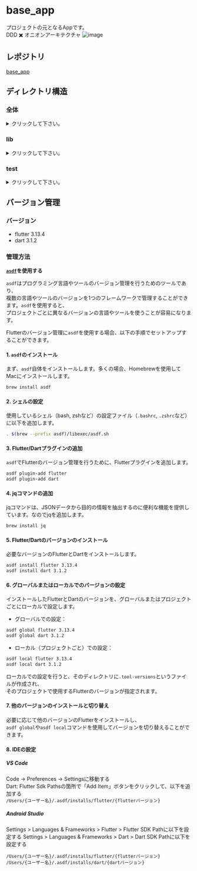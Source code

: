 # base_app
プロジェクトの元となるAppです。<br>
DDD ✖️ オニオンアーキテクチャ
![image](./source/images/onion_architecture.avif)
## レポジトリ
[base_app](https://github.com/dahutos2/base_app)
## ディレクトリ構造
### 全体
<details>
<summary>クリックして下さい。</summary>

```
├── README.md
├── analysis_options.yaml
├── android
├── assets
│   └── images
├── base_app.iml
├── build
├── ios
├── l10n.yaml
├── lib
├── linux
├── macos
├── pubspec.lock
├── pubspec.yaml
├── sh
│   ├── app_launcher.sh
│   ├── freezed_run.sh
│   └── gen_l10n.sh
├── source
│   └── images
│       └── onion_architecture.avif
├── test
├── web
└── windows

384 directories, 796 files
```
</details>

### lib
<details>
<summary>クリックして下さい。</summary>

```
│   ├── domain_layer
│   │   ├── domain.dart
│   │   ├── exception
│   │   │   ├── domain_exception.dart
│   │   │   ├── exception.dart
│   │   │   └── resource.dart
│   │   ├── model
│   │   │   ├── base
│   │   │   │   ├── base_id.dart
│   │   │   │   ├── base_object.dart
│   │   │   │   ├── base_string.dart
│   │   │   │   └── domain_model_base.dart
│   │   │   ├── domain_model.dart
│   │   │   └── sample
│   │   │       ├── domain_model_sample.dart
│   │   │       ├── sample.dart
│   │   │       ├── sample_id.dart
│   │   │       └── sample_name.dart
│   │   ├── repository
│   │   │   ├── domain_repository.dart
│   │   │   ├── i_base_repository.dart
│   │   │   └── i_sample_repository.dart
│   │   └── service
│   │       ├── common_service.dart
│   │       ├── domain_service.dart
│   │       └── i_sample_factory.dart
│   ├── index.dart
│   ├── infrastructure_layer
│   │   ├── api
│   │   │   ├── db_helper.dart
│   │   │   └── infrastructure_api.dart
│   │   ├── infrastructure.dart
│   │   ├── repository
│   │   │   ├── infrastructure_repository.dart
│   │   │   └── sample_repository.dart
│   │   └── service
│   │       ├── infrastructure_service.dart
│   │       └── sample_factory.dart
│   ├── init.dart
│   ├── l10n
│   │   └── ja.arb
│   ├── main.dart
│   ├── presentation_layer
│   │   ├── extensions
│   │   │   ├── context_extension.dart
│   │   │   └── presentation_extensions.dart
│   │   ├── notifier
│   │   │   ├── current_page_notifier.dart
│   │   │   ├── edit_sample_notifier.dart
│   │   │   ├── presentation_notifier.dart
│   │   │   ├── sample_notifier.dart
│   │   │   └── search_sample_notifier.dart
│   │   ├── page
│   │   │   ├── common
│   │   │   │   ├── base.dart
│   │   │   │   └── presentation_page_common.dart
│   │   │   ├── init.dart
│   │   │   ├── page01
│   │   │   │   ├── page01.dart
│   │   │   │   ├── presentation_page01.dart
│   │   │   │   └── sample_detail.dart
│   │   │   ├── page02
│   │   │   │   ├── page02.dart
│   │   │   │   └── presentation_page02.dart
│   │   │   ├── page03
│   │   │   │   ├── page03.dart
│   │   │   │   └── presentation_page03.dart
│   │   │   └── presentation_page.dart
│   │   ├── presentation.dart
│   │   ├── share
│   │   │   ├── assets.dart
│   │   │   ├── colors.dart
│   │   │   ├── icons.dart
│   │   │   ├── presentation_share.dart
│   │   │   ├── routes.dart
│   │   │   └── styles.dart
│   │   └── widget
│   │       ├── common
│   │       │   ├── dialog
│   │       │   │   ├── presentation_widget_common_dialog.dart
│   │       │   │   ├── show_alert_dialog.dart
│   │       │   │   ├── show_contents_dialog.dart
│   │       │   │   └── show_create_dialog.dart
│   │       │   ├── footer.dart
│   │       │   ├── header.dart
│   │       │   └── presentation_widget_common.dart
│   │       ├── page01
│   │       │   ├── dialog
│   │       │   │   ├── presentation_widget_page01_dialog.dart
│   │       │   │   └── show_delete_dialog.dart
│   │       │   ├── page01_footer.dart
│   │       │   ├── page01_header.dart
│   │       │   ├── parts
│   │       │   │   ├── edit_text_box.dart
│   │       │   │   ├── presentation_widget_page01_parts.dart
│   │       │   │   ├── sample_contents.dart
│   │       │   │   ├── sample_edit_contents.dart
│   │       │   │   └── search_text_box.dart
│   │       │   ├── presentation_widget_page01.dart
│   │       │   ├── sample_add_button.dart
│   │       │   ├── sample_detail.dart
│   │       │   └── sample_list.dart
│   │       ├── page02
│   │       │   ├── page02.dart
│   │       │   └── presentation_widget_page02.dart
│   │       ├── page03
│   │       │   ├── page03.dart
│   │       │   └── presentation_widget_page03.dart
│   │       └── presentation_widget.dart
│   └── usecase_layer
│       ├── dto
│       │   ├── sample_dto.dart
│       │   └── usecase_dto.dart
│       ├── exception
│       │   ├── exception.dart
│       │   ├── resource.dart
│       │   └── usecase_exception.dart
│       ├── service
│       │   └── usecase_service.dart
│       ├── usecase.dart
│       └── usecases
│           ├── copy_samples
│           │   ├── copy_samples_usecase.dart
│           │   ├── i_copy_samples_usecase.dart
│           │   └── usecase_usecases_copy_samples.dart
│           ├── get_all_sample
│           │   ├── get_all_sample_usecase.dart
│           │   ├── i_get_all_sample_usecase.dart
│           │   └── usecase_usecases_get_all_sample.dart
│           ├── get_new_sample
│           │   ├── get_new_sample_usecase.dart
│           │   ├── i_get_new_sample_usecase.dart
│           │   └── usecase_usecases_get_new_sample.dart
│           ├── remove_sample
│           │   ├── i_remove_sample_usecase.dart
│           │   ├── remove_sample_usecase.dart
│           │   └── usecase_usecases_remove_sample.dart
│           ├── update_sample
│           │   ├── i_update_sample_usecase.dart
│           │   ├── update_sample_usecase.dart
│           │   └── usecase_usecases_update_sample.dart
│           └── usecase_usecases.dart
```
</details>

### test
<details>
<summary>クリックして下さい。</summary>

```
├── test
│   ├── domain_layer
│   │   ├── model
│   │   │   └── book
│   │   │       ├── sample_id_test.dart
│   │   │       ├── sample_name_test.dart
│   │   │       └── sample_test.dart
│   │   └── service
│   │       ├── common_service_test.dart
│   │       └── common_service_test.mocks.dart
│   ├── infrastructure_layer
│   │   ├── repository
│   │   │   ├── sample_repository_test.dart
│   │   │   └── sample_repository_test.mocks.dart
│   │   └── service
│   │       ├── sample_factory_test.dart
│   │       └── sample_factory_test.mocks.dart
│   ├── presentation_layer
│   │   └── widget_test.dart
│   └── usecase_layer
│       ├── dto
│       │   └── sample_dto_test.dart
│       ├── service
│       └── usecases
│           ├── copy_samples
│           │   ├── copy_samples_usecase_test.dart
│           │   └── copy_samples_usecase_test.mocks.dart
│           ├── get_all_sample
│           │   ├── get_all_sample_usecase_test.dart
│           │   └── get_all_sample_usecase_test.mocks.dart
│           ├── get_new_sample
│           │   ├── get_new_sample_usecase_test.dart
│           │   └── get_new_sample_usecase_test.mocks.dart
│           ├── remove_sample
│           │   ├── remove_sample_usecase_test.dart
│           │   └── remove_sample_usecase_test.mocks.dart
│           └── update_sample
│               ├── update_sample_usecase_test.dart
│               └── update_sample_usecase_test.mocks.dart
```
</details>

## バージョン管理
### バージョン
- flutter 3.13.4
- dart 3.1.2
### 管理方法
**[`asdf`](https://asdf-vm.com/)を使用する**

`asdf`はプログラミング言語やツールのバージョン管理を行うためのツールであり、<br>
複数の言語やツールのバージョンを1つのフレームワークで管理することができます。`asdf`を使用すると、<br>
プロジェクトごとに異なるバージョンの言語やツールを使うことが容易になります。

Flutterのバージョン管理に`asdf`を使用する場合、以下の手順でセットアップすることができます。
#### 1. `asdf`のインストール
まず、`asdf`自体をインストールします。多くの場合、Homebrewを使用してMacにインストールします。
```bash
brew install asdf
```
#### 2. シェルの設定
使用しているシェル（bash, zshなど）の設定ファイル（`.bashrc`, `.zshrc`など）に以下を追加します。
```bash
. $(brew --prefix asdf)/libexec/asdf.sh
```
#### 3. Flutter/Dartプラグインの追加
`asdf`でFlutterのバージョン管理を行うために、Flutterプラグインを追加します。
```bash
asdf plugin-add flutter
asdf plugin-add dart
```
#### 4. jqコマンドの追加
jqコマンドは、JSONデータから目的の情報を抽出するのに便利な機能を提供しています。なのでjqを追加します。
```bash
brew install jq
```
#### 5. Flutter/Dartのバージョンのインストール
必要なバージョンのFlutterとDartをインストールします。
```bash
asdf install flutter 3.13.4
asdf install dart 3.1.2
```
#### 6. グローバルまたはローカルでのバージョンの設定
インストールしたFlutterとDartのバージョンを、グローバルまたはプロジェクトごとにローカルで設定します。
- グローバルでの設定：
```bash
asdf global flutter 3.13.4
asdf global dart 3.1.2
```
- ローカル（プロジェクトごと）での設定：
```bash
asdf local flutter 3.13.4
asdf local dart 3.1.2
```
ローカルでの設定を行うと、そのディレクトリに`.tool-versions`というファイルが作成され、<br>
そのプロジェクトで使用するFlutterのバージョンが指定されます。
#### 7. 他のバージョンのインストールと切り替え
必要に応じて他のバージョンのFlutterをインストールし、<br>
`asdf global`や`asdf local`コマンドを使用してバージョンを切り替えることができます。
#### 8. IDEの設定
##### VS Code
Code -> Preferences -> Settingsに移動する<br>
Dart: Flutter Sdk Pathsの箇所で「Add Item」ボタンをクリックして、以下を追加する<br>
`/Users/{ユーザー名}/.asdf/installs/flutter/{flutterバージョン}`
##### Android Studio
Settings > Languages & Frameworks > Flutter > Flutter SDK Pathに以下を設定する
Settings > Languages & Frameworks > Dart > Dart SDK Pathに以下を設定する<br>
```
/Users/{ユーザー名}/.asdf/installs/flutter/{flutterバージョン}
/Users/{ユーザー名}/.asdf/installs/dart/{dartバージョン}
```